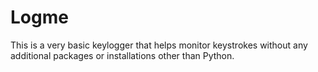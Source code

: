 # Logme
This is a very basic keylogger that helps monitor keystrokes without any additional packages or installations other than Python.
